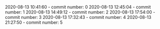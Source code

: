 2020-08-13 10:41:60 - commit number: 0
2020-08-13 12:45:04 - commit number: 1
2020-08-13 14:49:12 - commit number: 2
2020-08-13 17:54:00 - commit number: 3
2020-08-13 17:32:43 - commit number: 4
2020-08-13 21:27:50 - commit number: 5
